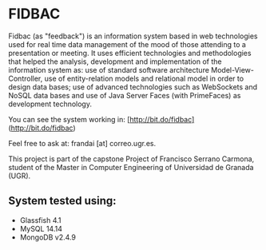 # FIDBAC
Fidbac (as "feedback") is an information system based in web technologies used for real time data management of the mood of those attending to a presentation or meeting. It uses efficient technologies and methodologies that helped the analysis, development and implementation of the information system as: use of standard software architecture Model-View-Controller, use of entity-relation models and relational model in order to design data bases; use of advanced technologies such as WebSockets and NoSQL data bases and use of Java Server Faces (with PrimeFaces) as development technology.

You can see the system working in: [http://bit.do/fidbac] (http://bit.do/fidbac)

Feel free to ask at: frandai [at] correo.ugr.es.

This project is part of the capstone Project of Francisco Serrano Carmona, student of the Master in Computer Engineering of Universidad de Granada (UGR).

## System tested using:
* Glassfish 4.1
* MySQL 14.14
* MongoDB v2.4.9

